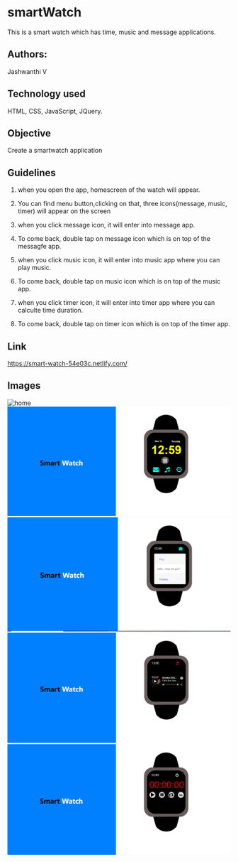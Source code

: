 # smartWatch
This is a smart watch which has time, music and message applications.

## Authors:
Jashwanthi V

## Technology used
HTML, CSS, JavaScript, JQuery.

## Objective
Create a smartwatch application

## Guidelines

1. when you open the app, homescreen of the watch will appear.

2. You can find menu button,clicking on that, three icons(message, music, timer) will appear on the screen

3. when you click message icon, it will enter into message app.

4. To come back, double tap on message icon which is on top of the messagfe app. 

5. when you click music icon, it will enter into music app where you can play music.

6. To come back, double tap on music icon which is on top of the music app. 

7. when you click timer icon, it will enter into timer app where you can calculte time duration.

8. To come back, double tap on timer icon which is on top of the timer app.

## Link
https://smart-watch-54e03c.netlify.com/

## Images
![home](images/home.PNG)
![menu](images/menu.PNG)
![messages](images/messages.PNG)
![music](images/music.PNG)
![timer](images/timer.PNG)
